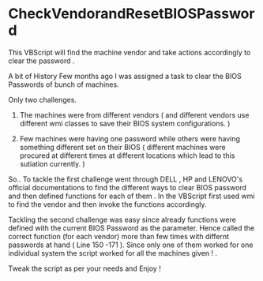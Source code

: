 # CheckVendorandResetBIOSPassword
This VBScript will find the machine vendor and take actions accordingly to clear the password .

A bit of History
Few months ago I was assigned a task to clear the BIOS Passwords of bunch of machines.

Only two challenges.
1. The machines were from different vendors 
( and different vendors use different wmi classes to save their BIOS system configurations. )

2. Few machines were having one password while others were having something different set on their BIOS 
( different machines were procured at different times  at different locations which lead to this sutiation currently. )

So..
To tackle the first challenge
went through DELL , HP and LENOVO's official documentations to find the different ways to clear BIOS password 
and then defined functions for each of them . In the VBScript first used wmi to find the vendor and then invoke 
the functions accordingly.

Tackling the second challenge
was easy since already functions were defined with the current BIOS Password as the parameter.
Hence called the correct function (for each vendor) more than few times with differnt passwords at hand ( Line 150 -171 ).
Since only one of them worked for one individual system the script worked for all the machines given ! .

Tweak the script as per your needs and Enjoy !